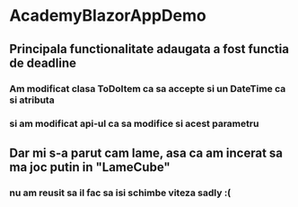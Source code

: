 # AcademyBlazorAppDemo

## Principala functionalitate adaugata a fost functia de deadline
### Am modificat clasa ToDoItem ca sa accepte si un DateTime ca si atributa
### si am modificat api-ul ca sa modifice si acest parametru


## Dar mi s-a parut cam lame, asa ca am incerat sa ma joc putin in "LameCube"
### nu am reusit sa il fac sa isi schimbe viteza sadly :(